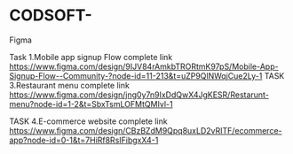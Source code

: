 # CODSOFT-
Figma


Task 1.Mobile app signup Flow complete link
https://www.figma.com/design/9IJV84rAmkbTRORtmK97pS/Mobile-App-Signup-Flow--Community-?node-id=11-213&t=uZP9QlNWqjCue2Ly-1
TASK 3.Restaurant menu complete link https://www.figma.com/design/jng0y7n9IxDdQwX4JgKESR/Restarunt-menu?node-id=1-2&t=SbxTsmLOFMtQMIvl-1

TASK 4.E-commerce website complete link https://www.figma.com/design/CBzBZdM9Qpq8uxLD2vRITF/ecommerce-app?node-id=0-1&t=7HiRf8RsIFibgxX4-1

